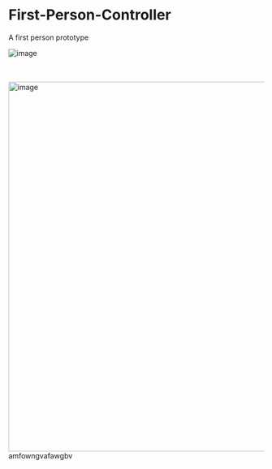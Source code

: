 # First-Person-Controller
A first person prototype

![image](https://github.com/JNetoGH/First-Person-Controller/assets/24737993/784bf7b5-1d2b-442d-98d5-aa93e700e4fe)

<br>
<br>

<img width="729" alt="image" src="https://github.com/JNetoGH/First-Person-Controller/assets/24737993/21286935-0a4d-41f6-a5ae-032525faa431">
amfowngvafawgbv